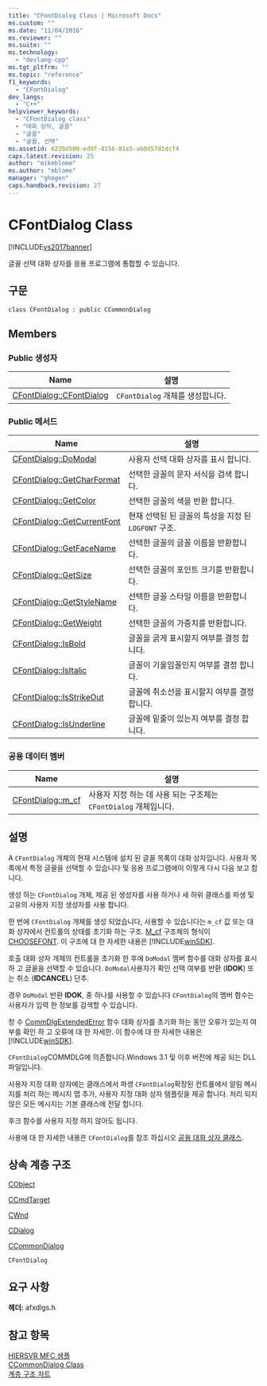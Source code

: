 ```yaml
---
title: "CFontDialog Class | Microsoft Docs"
ms.custom: ""
ms.date: "11/04/2016"
ms.reviewer: ""
ms.suite: ""
ms.technology: 
  - "devlang-cpp"
ms.tgt_pltfrm: ""
ms.topic: "reference"
f1_keywords: 
  - "CFontDialog"
dev_langs: 
  - "C++"
helpviewer_keywords: 
  - "CFontDialog class"
  - "대화 상자, 글꼴"
  - "글꼴"
  - "글꼴, 선택"
ms.assetid: 6228d500-ed0f-4156-81e5-ab0d57d1dcf4
caps.latest.revision: 25
author: "mikeblome"
ms.author: "mblome"
manager: "ghogen"
caps.handback.revision: 27
---
```

# CFontDialog Class
[!INCLUDE[vs2017banner](../../assembler/inline/includes/vs2017banner.md)]

글꼴 선택 대화 상자를 응용 프로그램에 통합할 수 있습니다.  
  
## 구문  
  
```  
class CFontDialog : public CCommonDialog  
```  
  
## Members  
  
### Public 생성자  
  
|Name|설명|  
|----------|--------|  
|[CFontDialog::CFontDialog](../Topic/CFontDialog::CFontDialog.md)|`CFontDialog` 개체를 생성합니다.|  
  
### Public 메서드  
  
|Name|설명|  
|----------|--------|  
|[CFontDialog::DoModal](../Topic/CFontDialog::DoModal.md)|사용자 선택 대화 상자를 표시 합니다.|  
|[CFontDialog::GetCharFormat](../Topic/CFontDialog::GetCharFormat.md)|선택한 글꼴의 문자 서식을 검색 합니다.|  
|[CFontDialog::GetColor](../Topic/CFontDialog::GetColor.md)|선택한 글꼴의 색을 반환 합니다.|  
|[CFontDialog::GetCurrentFont](../Topic/CFontDialog::GetCurrentFont.md)|현재 선택된 된 글꼴의 특성을 지정 된 `LOGFONT` 구조.|  
|[CFontDialog::GetFaceName](../Topic/CFontDialog::GetFaceName.md)|선택한 글꼴의 글꼴 이름을 반환합니다.|  
|[CFontDialog::GetSize](../Topic/CFontDialog::GetSize.md)|선택한 글꼴의 포인트 크기를 반환합니다.|  
|[CFontDialog::GetStyleName](../Topic/CFontDialog::GetStyleName.md)|선택한 글꼴 스타일 이름을 반환합니다.|  
|[CFontDialog::GetWeight](../Topic/CFontDialog::GetWeight.md)|선택한 글꼴의 가중치를 반환합니다.|  
|[CFontDialog::IsBold](../Topic/CFontDialog::IsBold.md)|글꼴을 굵게 표시할지 여부를 결정 합니다.|  
|[CFontDialog::IsItalic](../Topic/CFontDialog::IsItalic.md)|글꼴이 기울임꼴인지 여부를 결정 합니다.|  
|[CFontDialog::IsStrikeOut](../Topic/CFontDialog::IsStrikeOut.md)|글꼴에 취소선을 표시할지 여부를 결정 합니다.|  
|[CFontDialog::IsUnderline](../Topic/CFontDialog::IsUnderline.md)|글꼴에 밑줄이 있는지 여부를 결정 합니다.|  
  
### 공용 데이터 멤버  
  
|Name|설명|  
|----------|--------|  
|[CFontDialog::m\_cf](../Topic/CFontDialog::m_cf.md)|사용자 지정 하는 데 사용 되는 구조체는 `CFontDialog` 개체입니다.|  
  
## 설명  
 A `CFontDialog` 개체의 현재 시스템에 설치 된 글꼴 목록이 대화 상자입니다.  사용자 목록에서 특정 글꼴을 선택할 수 있습니다 및 응용 프로그램에이 이렇게 다시 다음 보고 합니다.  
  
 생성 하는 `CFontDialog` 개체, 제공 된 생성자를 사용 하거나 새 하위 클래스를 파생 및 고유의 사용자 지정 생성자를 사용 합니다.  
  
 한 번에 `CFontDialog` 개체를 생성 되었습니다, 사용할 수 있습니다는 `m_cf` 값 또는 대화 상자에서 컨트롤의 상태를 초기화 하는 구조.  [M\_cf](../Topic/CFontDialog::m_cf.md) 구조체의 형식이  [CHOOSEFONT](http://msdn.microsoft.com/library/windows/desktop/ms646832).  이 구조에 대 한 자세한 내용은 [!INCLUDE[winSDK](../../atl/includes/winsdk_md.md)].  
  
 호출 대화 상자 개체의 컨트롤을 초기화 한 후에 `DoModal` 멤버 함수를 대화 상자를 표시 하 고 글꼴을 선택할 수 있습니다.  `DoModal`사용자가 확인 선택 여부를 반환 \(**IDOK**\) 또는 취소 \(**IDCANCEL**\) 단추.  
  
 경우 `DoModal` 반환  **IDOK**, 중 하나를 사용할 수 있습니다 `CFontDialog`의 멤버 함수는 사용자가 입력 한 정보를 검색할 수 있습니다.  
  
 창 수  [CommDlgExtendedError](http://msdn.microsoft.com/library/windows/desktop/ms646916) 함수 대화 상자를 초기화 하는 동안 오류가 있는지 여부를 확인 하 고 오류에 대 한 자세한.  이 함수에 대 한 자세한 내용은 [!INCLUDE[winSDK](../../atl/includes/winsdk_md.md)].  
  
 `CFontDialog`COMMDLG에 의존합니다.Windows 3.1 및 이후 버전에 제공 되는 DLL 파일입니다.  
  
 사용자 지정 대화 상자에는 클래스에서 파생 `CFontDialog`확장된 컨트롤에서 알림 메시지를 처리 하는 메시지 맵 추가, 사용자 지정 대화 상자 템플릿을 제공 합니다.  처리 되지 않은 모든 메시지는 기본 클래스에 전달 합니다.  
  
 후크 함수를 사용자 지정 하지 않아도 됩니다.  
  
 사용에 대 한 자세한 내용은 `CFontDialog`를 참조 하십시오  [공용 대화 상자 클래스](../../mfc/common-dialog-classes.md).  
  
## 상속 계층 구조  
 [CObject](../../mfc/reference/cobject-class.md)  
  
 [CCmdTarget](../../mfc/reference/ccmdtarget-class.md)  
  
 [CWnd](../../mfc/reference/cwnd-class.md)  
  
 [CDialog](../../mfc/reference/cdialog-class.md)  
  
 [CCommonDialog](../../mfc/reference/ccommondialog-class.md)  
  
 `CFontDialog`  
  
## 요구 사항  
 **헤더:**  afxdlgs.h  
  
## 참고 항목  
 [HIERSVR MFC 샘플](../../top/visual-cpp-samples.md)   
 [CCommonDialog Class](../../mfc/reference/ccommondialog-class.md)   
 [계층 구조 차트](../../mfc/hierarchy-chart.md)